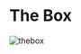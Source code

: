 # The Box

![thebox](https://user-images.githubusercontent.com/83667327/192152694-17d0c7cf-167e-4655-9aa2-e3432b1aafd6.png)
  

